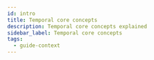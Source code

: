 ```yaml
---
id: intro
title: Temporal core concepts
description: Temporal core concepts explained
sidebar_label: Temporal core concepts
tags:
  - guide-context
---
```

